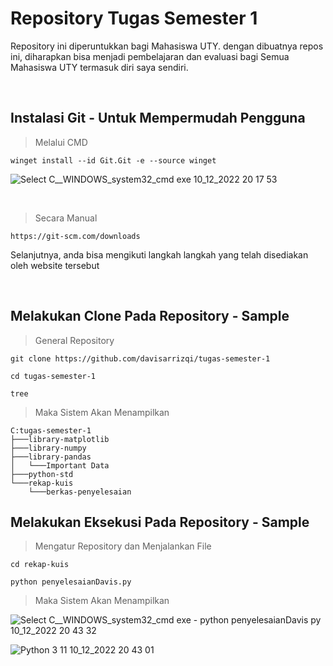 # Repository Tugas Semester 1
Repository ini diperuntukkan bagi Mahasiswa UTY. dengan dibuatnya repos ini, diharapkan bisa menjadi
pembelajaran dan evaluasi bagi Semua Mahasiswa UTY termasuk diri saya sendiri.

<br/>

## Instalasi Git - Untuk Mempermudah Pengguna
> Melalui CMD
```
winget install --id Git.Git -e --source winget
```
![Select C__WINDOWS_system32_cmd exe 10_12_2022 20 17 53](https://user-images.githubusercontent.com/85699695/206857820-1546d975-a88a-450d-936f-4aa65565fe6e.png)

<br/>

> Secara Manual
```
https://git-scm.com/downloads
```
Selanjutnya, anda bisa mengikuti langkah langkah yang telah disediakan oleh website tersebut

<br/>

## Melakukan Clone Pada Repository - Sample
> General Repository
```
git clone https://github.com/davisarrizqi/tugas-semester-1
```
```
cd tugas-semester-1
```
```
tree
```

> Maka Sistem Akan Menampilkan
```
C:tugas-semester-1
├───library-matplotlib
├───library-numpy
├───library-pandas
│   └───Important Data
├───python-std
└───rekap-kuis
    └───berkas-penyelesaian
```

## Melakukan Eksekusi Pada Repository - Sample
> Mengatur Repository dan Menjalankan File
```
cd rekap-kuis
```
```
python penyelesaianDavis.py
```



> Maka Sistem Akan Menampilkan

![Select C__WINDOWS_system32_cmd exe - python  penyelesaianDavis py 10_12_2022 20 43 32](https://user-images.githubusercontent.com/85699695/206858290-ca767fa8-2268-412d-9b9f-67bff949e85a.png)

![Python 3 11 10_12_2022 20 43 01](https://user-images.githubusercontent.com/85699695/206858306-4ee62f7b-b163-4b52-b497-caa6fe691223.png)


